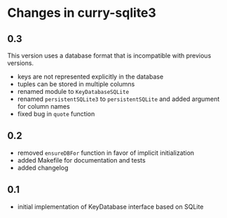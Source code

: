 Changes in curry-sqlite3
========================

0.3
---

This version uses a database format that is incompatible with previous
versions.

  * keys are not represented explicitly in the database
  * tuples can be stored in multiple columns
  * renamed module to `KeyDatabaseSQLite`
  * renamed `persistentSQLite3` to `persistentSQLite`
    and added argument for column names
  * fixed bug in `quote` function

0.2
---

  * removed `ensureDBFor` function in favor of implicit initialization
  * added Makefile for documentation and tests
  * added changelog

0.1
---

  * initial implementation of KeyDatabase interface based on SQLite
